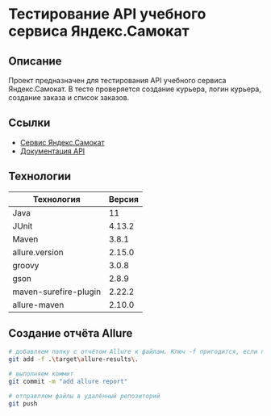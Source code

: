 # Тестирование API учебного сервиса Яндекс.Самокат

## Описание
Проект предназначен для тестирования API учебного сервиса Яндекс.Самокат. В тесте проверяется создание курьера, логин курьера, создание заказа и список заказов.

## Ссылки
- [Сервис Яндекс.Самокат](https://qa-scooter.praktikum-services.ru/)
- [Документация API](https://qa-scooter.praktikum-services.ru/docs/#api-entity.Courier-Login)

## Технологии

| Технология                | Версия  |
|---------------------------|---------|
| Java                      | 11      |
| JUnit                     | 4.13.2  |
| Maven                     | 3.8.1   |
| allure.version            | 2.15.0  |
| groovy                    | 3.0.8   |
| gson                      | 2.8.9   |
| maven-surefire-plugin     | 2.22.2  |
| allure-maven              | 2.10.0  |

## Создание отчёта Allure

```sh
# добавляем папку с отчётом Allure к файлам. Ключ -f пригодится, если папка target указана в .gitignore
git add -f .\target\allure-results\.

# выполняем коммит
git commit -m "add allure report"

# отправляем файлы в удалённый репозиторий
git push
